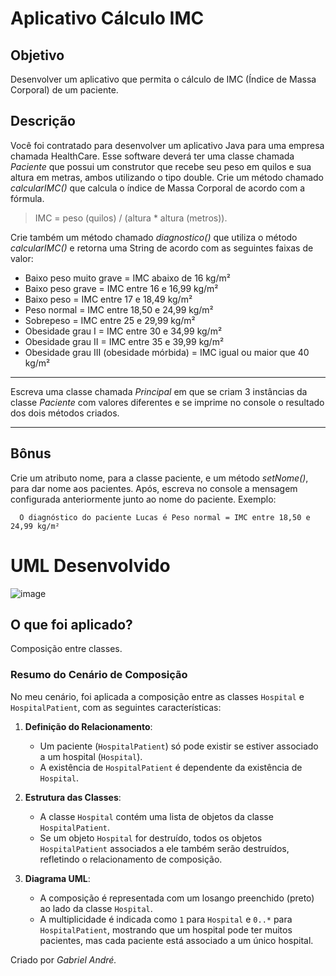 # Aplicativo Cálculo IMC
## Objetivo
Desenvolver um aplicativo que permita o cálculo de IMC (Índice de Massa Corporal) de um paciente.
## Descrição
Você foi contratado para desenvolver um aplicativo Java para uma empresa chamada HealthCare. Esse software deverá ter uma classe chamada _Paciente_ que possui um construtor que recebe seu peso em quilos e sua altura em metras, ambos utilizando o tipo double. Crie um método chamado _calcularIMC()_ que calcula o índice de Massa Corporal de acordo com a fórmula.
> IMC = peso (quilos) / (altura * altura (metros)).

Crie também um método chamado _diagnostico()_ que utiliza o método _calcularIMC()_ e retorna uma String de acordo com as seguintes faixas de valor:
- Baixo peso muito grave = IMC abaixo de 16 kg/m²
- Baixo peso grave = IMC entre 16 e 16,99 kg/m²
- Baixo peso = IMC entre 17 e 18,49 kg/m²
- Peso normal = IMC entre 18,50 e 24,99 kg/m²
- Sobrepeso = IMC entre 25 e 29,99 kg/m²
- Obesidade grau I = IMC entre 30 e 34,99 kg/m²
- Obesidade grau II = IMC entre 35 e 39,99 kg/m²
- Obesidade grau III (obesidade mórbida) = IMC igual ou maior que 40 kg/m²
________________________
Escreva uma classe chamada _Principal_ em que se criam 3 instâncias da classe _Paciente_ com valores diferentes e se imprime no console o resultado dos dois métodos criados.
________________________
## Bônus
Crie um atributo nome, para a classe paciente, e um método _setNome()_, para dar nome aos pacientes. Após, escreva no console a mensagem configurada anteriormente junto ao nome do paciente.
Exemplo:
~~~
  O diagnóstico do paciente Lucas é Peso normal = IMC entre 18,50 e 24,99 kg/m²
~~~
# UML Desenvolvido
![image](https://github.com/gabrielandre-math/AcademiaJavaAtos/assets/60861872/5394fec3-efff-4f46-a5f7-15a5551f1cb7)
## O que foi aplicado?
Composição entre classes.

### Resumo do Cenário de Composição

No meu cenário, foi aplicada a composição entre as classes `Hospital` e `HospitalPatient`, com as seguintes características:

1. **Definição do Relacionamento**:
   - Um paciente (`HospitalPatient`) só pode existir se estiver associado a um hospital (`Hospital`).
   - A existência de `HospitalPatient` é dependente da existência de `Hospital`.

2. **Estrutura das Classes**:
   - A classe `Hospital` contém uma lista de objetos da classe `HospitalPatient`.
   - Se um objeto `Hospital` for destruído, todos os objetos `HospitalPatient` associados a ele também serão destruídos, refletindo o relacionamento de composição.

3. **Diagrama UML**:
   - A composição é representada com um losango preenchido (preto) ao lado da classe `Hospital`.
   - A multiplicidade é indicada como `1` para `Hospital` e `0..*` para `HospitalPatient`, mostrando que um hospital pode ter muitos pacientes, mas cada paciente está associado a um único hospital.

Criado por _Gabriel André._
